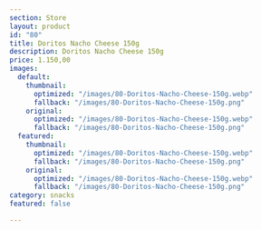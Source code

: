 ```yaml
---
section: Store
layout: product
id: "80"
title: Doritos Nacho Cheese 150g
description: Doritos Nacho Cheese 150g
price: 1.150,00
images:
  default:
    thumbnail:
      optimized: "/images/80-Doritos-Nacho-Cheese-150g.webp"
      fallback: "/images/80-Doritos-Nacho-Cheese-150g.png"
    original:
      optimized: "/images/80-Doritos-Nacho-Cheese-150g.webp"
      fallback: "/images/80-Doritos-Nacho-Cheese-150g.png"
  featured:
    thumbnail:
      optimized: "/images/80-Doritos-Nacho-Cheese-150g.webp"
      fallback: "/images/80-Doritos-Nacho-Cheese-150g.png"
    original:
      optimized: "/images/80-Doritos-Nacho-Cheese-150g.webp"
      fallback: "/images/80-Doritos-Nacho-Cheese-150g.png"
category: snacks
featured: false

---
```

